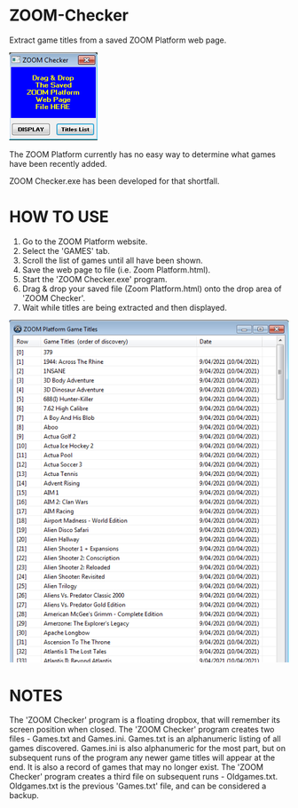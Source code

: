 # ZOOM-Checker
Extract game titles from a saved ZOOM Platform web page.

![zoomcheck_dropbox](https://github.com/Twombs/ZOOM-Checker/blob/main/Zoomcheck_dropbox.png?raw=true)

The ZOOM Platform currently has no easy way to determine what games have been recently added.

ZOOM Checker.exe has been developed for that shortfall.

# HOW TO USE
1. Go to the ZOOM Platform website.
2. Select the 'GAMES' tab.
3. Scroll the list of games until all have been shown.
4. Save the web page to file (i.e. Zoom Platform.html).
5. Start the 'ZOOM Checker.exe' program.
6. Drag & drop your saved file (Zoom Platform.html) onto the drop area of 'ZOOM Checker'.
7. Wait while titles are being extracted and then displayed.

![zoomcheck_display](https://github.com/Twombs/ZOOM-Checker/blob/main/Zoomcheck_display.png?raw=true)

# NOTES
The 'ZOOM Checker' program is a floating dropbox, that will remember its screen position when closed.
The 'ZOOM Checker' program creates two files - Games.txt and Games.ini.
Games.txt is an alphanumeric listing of all games discovered.
Games.ini is also alphanumeric for the most part, but on subsequent runs of the program any newer game titles will appear at the end. It is also a record of games that may no longer exist.
The 'ZOOM Checker' program creates a third file on subsequent runs - Oldgames.txt.
Oldgames.txt is the previous 'Games.txt' file, and can be considered a backup.
